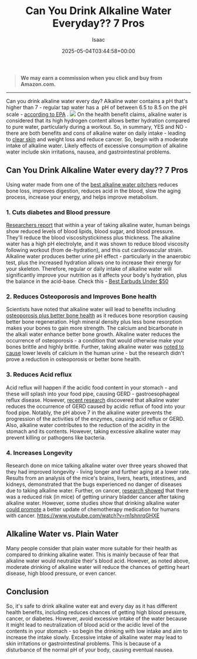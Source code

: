 ﻿---
author: Isaac
layout: post
title: Can You Drink Alkaline Water Everyday?? 7 Pros
date: '2025-05-04T03:44:58+00:00'
categories:
- Headphones
- Water
tags: []
slug: /can-you-drink-alkaline-water-everyday/
lastmod: 2025-05-07T12:21:26+03:00
---
> **We may earn a commission when you click and buy from Amazon.com.**
>

---
Can you drink alkaline water every day? Alkaline water contains a pH that's higher than 7 - regular tap water has a  pH of between 6.5 to 8.5 on the pH scale -
[according to EPA](https://www.epa.gov/sdwa/drinking-water-regulations-and-contaminants)
.
![](/assets/img/img/)
On the health benefit claims, alkaline water is considered that its high hydrogen content allows better hydration compared to pure water, particularly during a workout.
So, in summary, YES and NO - there are both benefits and cons of alkaline water on daily intake - leading to
[clear skin](https://twitter.com/_AyeVee/status/1085823220157054976)
and weight loss and reduce cancer.
So, begin with a moderate intake of alkaline water. Likely effects of excessive consumption of alkaline water include
skin irritations, nausea, and gastrointestinal problems.
## Can You Drink Alkaline Water every day?? 7 Pros
Using water made from one of the
[best alkaline water pitchers](https://upurifywater.com/best-alkaline-water-pitcher/)
reduces bone loss, improves digestion, reduces acid in the blood, slow the aging process, increase your energy, and helps improve metabolism.
### 1. Cuts diabetes and Blood pressure
[Researchers report](http://en.cnki.com.cn/Article_en/CJFDTOTAL-SHYI200112005.htm)
that within a year of taking alkaline water, human beings show reduced levels of blood lipids, blood sugar, and blood pressure. They'll reduce the blood viscositystickiness plus thickness.
The alkaline water has a high pH electrolyte, and it was shown to reduce blood viscosity following workout (from de-hydration), and this cut cardiovascular strain.
Alkaline water produces better urine pH effect - particularly in the anaerobic test, plus the increased hydration allows one to increase their energy for your skeleton.
Therefore, regular or daily intake of alkaline water will significantly improve your nutrition as it affects your body's hydration, plus the balance in the acid-base.
Check this -
[Best Earbuds Under $50](https://pestpolicy.com/best-earbuds-under-50/)
### 2. Reduces Osteoporosis and Improves Bone health
Scientists have noted that alkaline water will lead to benefits including
[osteoporosis plus better bone health](http://www.thebonejournal.com/article/S8756-3282(08)00781-3/abstract)
as it reduces bone resorption causing better bone regeneration.
High mineral density plus less bone resorption makes your bones to gain more strength. The calcium and bicarbonate in the alkali water enhance better bone growth.
Alkaline water reduces the occurrence of osteoporosis - a condition that would otherwise make your bones brittle and highly brittle.
Further, taking alkaline water was
[noted to cause](https://www.ncbi.nlm.nih.gov/pmc/articles/PMC3195546/)
lower levels of calcium in the human urine - but the research didn't prove a reduction in osteoporosis or better bone health.
### 3. Reduces Acid reflux
Acid reflux will happen if the acidic food content in your stomach - and these will splash into your food pipe, causing GERD - gastroesophageal reflux disease.
However,
[recent research](http://journals.sagepub.com/doi/abs/10.1177/000348941212100702)
discovered that alkaline water reduces the occurrence of GERD caused by acidic reflux of food into your food pipe.
Notably, the pH above 7 in the alkaline water prevents the progression of the activities of the enzymes, causing acid reflux or GERD.
Also, alkaline water contributes to the reduction of the acidity in the stomach and its contents. However, taking excessive alkaline water may prevent killing or pathogens like bacteria.
### 4. Increases Longevity
Research done on mice talking alkaline water over three years showed that they had improved longevity - living longer and further aging at a lower rate.
Results from an analysis of the mice's brains, livers, hearts, intestines, and kidneys, demonstrated that the bugs experienced no danger of diseases due to taking alkaline water.
Further, on cancer,
[research showed](http://bmjopen.bmj.com/content/6/6/e010438.full)
that there was a reduced risk (in mice) of getting urinary bladder cancer after taking alkaline water.
However, some studies show that drinking alkaline water
[could promote](https://www.ncbi.nlm.nih.gov/pmc/articles/PMC3195546/)
a better update of chemotherapy medication for humans with cancer.
https://www.youtube.com/watch?v=m1shnrqGHXE
## Alkaline Water vs. Plain Water
Many people consider that plain water more suitable for their health as compared to drinking alkaline water. This is mainly because of fear that alkaline water would neutralize their's blood acid.
However, as noted above, moderate drinking of alkaline water will reduce the chances of getting heart disease, high blood pressure, or even cancer.
## Conclusion
So, it's safe to drink alkaline water eat and every day as it has different health benefits, including reduces chances of getting high blood pressure, cancer, or diabetes.
However, avoid excessive intake of the water because it might lead to neutralization of blood acid or the acidic level of the contents in your stomach - so begin the drinking with low intake and aim to increase the intake slowly.
Excessive intake of alkaline water may lead to skin irritations or gastrointestinal problems. This is because of a disturbance of the normal pH of your body, causing eventual nausea.